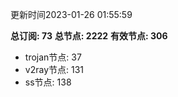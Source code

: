 更新时间2023-01-26 01:55:59

**总订阅: 73**
**总节点: 2222**
**有效节点: 306**
- trojan节点: 37
- v2ray节点: 131
- ss节点: 138
